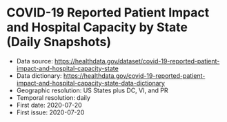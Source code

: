 # COVID-19 Reported Patient Impact and Hospital Capacity by State (Daily Snapshots)

- Data source:
  https://healthdata.gov/dataset/covid-19-reported-patient-impact-and-hospital-capacity-state
- Data dictionary:
  https://healthdata.gov/covid-19-reported-patient-impact-and-hospital-capacity-state-data-dictionary
- Geographic resolution: US States plus DC, VI, and PR
- Temporal resolution: daily
- First date: 2020-07-20
- First issue: 2020-07-20
